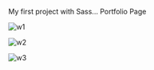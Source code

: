 My first project with Sass... Portfolio Page


![w1](https://user-images.githubusercontent.com/118957608/212528604-3c34aa5e-4997-43d3-941b-55823fee9aae.png)

![w2](https://user-images.githubusercontent.com/118957608/212528610-fd7fc21c-7d5e-4b45-bc97-2b6c08312c24.png)

![w3](https://user-images.githubusercontent.com/118957608/212528611-1450b8de-939f-416a-9153-b67195a54e33.png)
